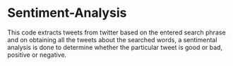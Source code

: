 # Sentiment-Analysis


This code extracts tweets from twitter based on the entered search phrase and on obtaining all the tweets about the searched words, a sentimental analysis is done to determine whether the particular tweet is good or bad, positive or negative.
